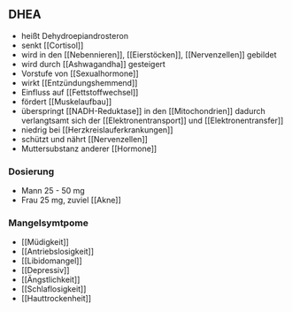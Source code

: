 ## DHEA
- heißt Dehydroepiandrosteron
- senkt [[Cortisol]]
- wird in den [[Nebennieren]], [[Eierstöcken]], [[Nervenzellen]] gebildet
- wird durch [[Ashwagandha]] gesteigert
- Vorstufe von [[Sexualhormone]]
- wirkt [[Entzündungshemmend]]
- Einfluss auf [[Fettstoffwechsel]]
- fördert [[Muskelaufbau]]
- überspringt [[NADH-Reduktase]] in den [[Mitochondrien]] dadurch verlangtsamt sich der [[Elektronentransport]] und [[Elektronentransfer]]
- niedrig bei [[Herzkreislauferkrankungen]]
- schützt und nährt [[Nervenzellen]]
- Muttersubstanz anderer [[Hormone]]

### Dosierung
- Mann 25 - 50 mg
- Frau 25 mg, zuviel [[Akne]]

### Mangelsymtpome
- [[Müdigkeit]]
- [[Antriebslosigkeit]]
- [[Libidomangel]]
- [[Depressiv]]
- [[Ängstlichkeit]]
- [[Schlaflosigkeit]]
- [[Hauttrockenheit]]